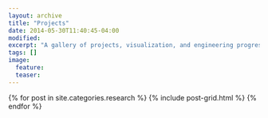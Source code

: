 ```yaml
---
layout: archive
title: "Projects"
date: 2014-05-30T11:40:45-04:00
modified:
excerpt: "A gallery of projects, visualization, and engineering progress."
tags: []
image:
  feature:
  teaser:
---
```


<div class="tiles">
{% for post in site.categories.research %}
  {% include post-grid.html %}
{% endfor %}
</div><!-- /.tiles -->